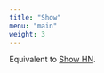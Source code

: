 ```yaml
---
title: "Show"
menu: "main"
weight: 3
---
```


Equivalent to [Show HN](https://news.ycombinator.com/showhn.html).
